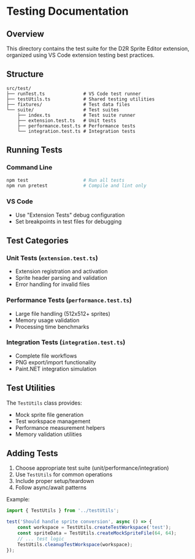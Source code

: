 # Testing Documentation

## Overview

This directory contains the test suite for the D2R Sprite Editor extension, organized using VS Code extension testing best practices.

## Structure

```
src/test/
├── runTest.ts              # VS Code test runner
├── testUtils.ts            # Shared testing utilities
├── fixtures/               # Test data files
└── suite/                  # Test suites
    ├── index.ts            # Test suite runner
    ├── extension.test.ts   # Unit tests
    ├── performance.test.ts # Performance tests
    └── integration.test.ts # Integration tests
```

## Running Tests

### Command Line
```bash
npm test                    # Run all tests
npm run pretest             # Compile and lint only
```

### VS Code
- Use "Extension Tests" debug configuration
- Set breakpoints in test files for debugging

## Test Categories

### Unit Tests (`extension.test.ts`)
- Extension registration and activation
- Sprite header parsing and validation
- Error handling for invalid files

### Performance Tests (`performance.test.ts`) 
- Large file handling (512x512+ sprites)
- Memory usage validation
- Processing time benchmarks

### Integration Tests (`integration.test.ts`)
- Complete file workflows
- PNG export/import functionality
- Paint.NET integration simulation

## Test Utilities

The `TestUtils` class provides:
- Mock sprite file generation
- Test workspace management
- Performance measurement helpers
- Memory validation utilities

## Adding Tests

1. Choose appropriate test suite (unit/performance/integration)
2. Use `TestUtils` for common operations
3. Include proper setup/teardown
4. Follow async/await patterns

Example:
```typescript
import { TestUtils } from '../testUtils';

test('Should handle sprite conversion', async () => {
    const workspace = TestUtils.createTestWorkspace('test');
    const spriteData = TestUtils.createMockSpriteFile(64, 64);
    // ... test logic
    TestUtils.cleanupTestWorkspace(workspace);
});
```
